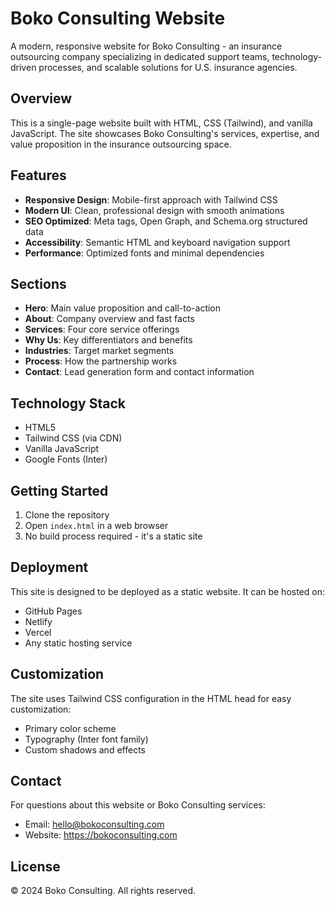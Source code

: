 # Boko Consulting Website

A modern, responsive website for Boko Consulting - an insurance outsourcing company specializing in dedicated support teams, technology-driven processes, and scalable solutions for U.S. insurance agencies.

## Overview

This is a single-page website built with HTML, CSS (Tailwind), and vanilla JavaScript. The site showcases Boko Consulting's services, expertise, and value proposition in the insurance outsourcing space.

## Features

- **Responsive Design**: Mobile-first approach with Tailwind CSS
- **Modern UI**: Clean, professional design with smooth animations
- **SEO Optimized**: Meta tags, Open Graph, and Schema.org structured data
- **Accessibility**: Semantic HTML and keyboard navigation support
- **Performance**: Optimized fonts and minimal dependencies

## Sections

- **Hero**: Main value proposition and call-to-action
- **About**: Company overview and fast facts
- **Services**: Four core service offerings
- **Why Us**: Key differentiators and benefits
- **Industries**: Target market segments
- **Process**: How the partnership works
- **Contact**: Lead generation form and contact information

## Technology Stack

- HTML5
- Tailwind CSS (via CDN)
- Vanilla JavaScript
- Google Fonts (Inter)

## Getting Started

1. Clone the repository
2. Open `index.html` in a web browser
3. No build process required - it's a static site

## Deployment

This site is designed to be deployed as a static website. It can be hosted on:
- GitHub Pages
- Netlify
- Vercel
- Any static hosting service

## Customization

The site uses Tailwind CSS configuration in the HTML head for easy customization:
- Primary color scheme
- Typography (Inter font family)
- Custom shadows and effects

## Contact

For questions about this website or Boko Consulting services:
- Email: hello@bokoconsulting.com
- Website: https://bokoconsulting.com

## License

© 2024 Boko Consulting. All rights reserved.

